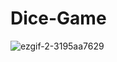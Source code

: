# Dice-Game
![ezgif-2-3195aa7629](https://github.com/saurabhkumar70049/Dice-Game/assets/85560264/2f686d1d-bdc2-4e7b-b80f-fd7ff48bba85)
